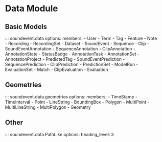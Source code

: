 # Data Module

## Basic Models

::: soundevent.data
    options:
        members:
        - User
        - Term
        - Tag
        - Feature
        - Note
        - Recording
        - RecordingSet
        - Dataset
        - SoundEvent
        - Sequence
        - Clip
        - SoundEventAnnotation
        - SequenceAnnotation
        - ClipAnnotation
        - AnnotationState
        - StatusBadge
        - AnnotationTask
        - AnnotationSet
        - AnnotationProject
        - PredictedTag
        - SoundEventPrediction
        - SequencePrediction
        - ClipPrediction
        - PredictionSet
        - ModelRun
        - EvaluationSet
        - Match
        - ClipEvaluation
        - Evaluation

## Geometries

::: soundevent.data.geometries
    options:
        members:
        - TimeStamp
        - TimeInterval
        - Point
        - LineString
        - BoundingBox
        - Polygon
        - MultiPoint
        - MultiLineString
        - MultiPolygon
        - Geometry


## Other

::: soundevent.data.PathLike
    options:
        heading_level: 3
